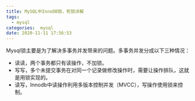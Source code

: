 ```yaml
---
title: MySQL中InnoDB锁，死锁详解
tags:
  - mysql
categories:  mysql
date: 2020-11-11 17:56:53
---
```


Mysql锁主要是为了解决多事务并发带来的问题。多事务并发分成以下三种情况：

- 读读，两个事务都只有读操作，不加锁。
- 写写，多个未提交事务在对同一个记录做修改操作时，需要让操作排队，这就是用锁实现的。
- 读写，Innodb中读操作利用多版本控制并发（MVCC），写操作使用锁来控制。

